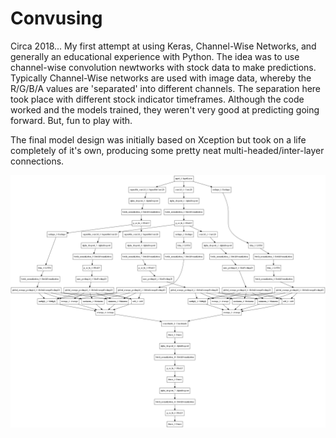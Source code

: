 # Convusing
Circa 2018... My first attempt at using Keras, Channel-Wise Networks, and generally an educational experience with Python.  The idea was to use channel-wise convolution newtworks with stock data to make predictions.  Typically Channel-Wise networks are used with image data, whereby the R/G/B/A values are 'separated' into different channels.  The separation here took place with different stock indicator timeframes.  Although the code worked and the models trained, they weren't very good at predicting going forward. But, fun to play with.

The final model design was initially based on Xception but took on a life completely of it's own, producing some pretty neat multi-headed/inter-layer connections.  

![Model -1](https://raw.githubusercontent.com/TopologicLogic/Convusing/master/stocks5-5day(index=-1).h5.png)

